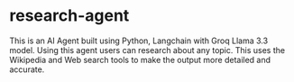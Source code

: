 # research-agent
This is an AI Agent built using Python, Langchain with Groq Llama 3.3 model. Using this agent users can research about any topic. This uses the Wikipedia and Web search tools to make the output more detailed and accurate.

